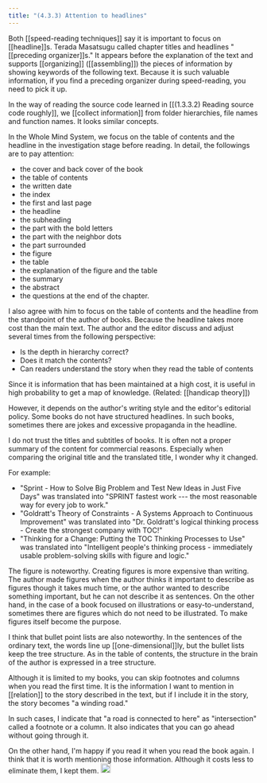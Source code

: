 ```yaml
---
title: "(4.3.3) Attention to headlines"
---
```


Both [[speed-reading techniques]] say it is important to focus on [[headline]]s. Terada Masatsugu called chapter titles and headlines "[[preceding organizer]]s." It appears before the explanation of the text and supports [[organizing]] ([[assembling]]) the pieces of information by showing keywords of the following text. Because it is such valuable information, if you find a preceding organizer during speed-reading, you need to pick it up.

In the way of reading the source code learned in [[(1.3.3.2) Reading source code roughly]], we [[collect information]] from folder hierarchies, file names and function names. It looks similar concepts.

In the Whole Mind System, we focus on the table of contents and the headline in the investigation stage before reading. In detail, the followings are to pay attention:

- the cover and back cover of the book
- the table of contents
- the written date
- the index
- the first and last page
- the headline
- the subheading
- the part with the bold letters
- the part with the neighbor dots
- the part surrounded
- the figure
- the table
- the explanation of the figure and the table
- the summary
- the abstract
- the questions at the end of the chapter.

I also agree with him to focus on the table of contents and the headline from the standpoint of the author of books. Because the headline takes more cost than the main text. The author and the editor discuss and adjust several times from the following perspective:

- Is the depth in hierarchy correct?
- Does it match the contents?
- Can readers understand the story when they read the table of contents

Since it is information that has been maintained at a high cost, it is useful in high probability to get a map of knowledge. (Related: [[handicap theory]])

However, it depends on the author's writing style and the editor's editorial policy. Some books do not have structured headlines. In such books, sometimes there are jokes and excessive propaganda in the headline.

I do not trust the titles and subtitles of books. It is often not a proper summary of the content for commercial reasons. Especially when comparing the original title and the translated title, I wonder why it changed.

For example:

- "Sprint - How to Solve Big Problem and Test New Ideas in Just Five Days" was translated into "SPRINT fastest work --- the most reasonable way for every job to work."
- "Goldratt's Theory of Constraints - A Systems Approach to Continuous Improvement" was translated into "Dr. Goldratt's logical thinking process - Create the strongest company with TOC!"
- "Thinking for a Change: Putting the TOC Thinking Processes to Use" was translated into "Intelligent people's thinking process - immediately usable problem-solving skills with figure and logic."

The figure is noteworthy. Creating figures is more expensive than writing.
The author made figures when the author thinks it important to describe as figures though it takes much time, or the author wanted to describe something important, but he can not describe it as sentences. On the other hand, in the case of a book focused on illustrations or easy-to-understand, sometimes there are figures which do not need to be illustrated. To make figures itself become the purpose.

I think that bullet point lists are also noteworthy. In the sentences of the ordinary text, the words line up [[one-dimensional]]ly, but the bullet lists keep the tree structure. As in the table of contents, the structure in the brain of the author is expressed in a tree structure.

Although it is limited to my books, you can skip footnotes and columns when you read the first time. It is the information I want to mention in [[relation]] to the story described in the text, but if I include it in the story, the story becomes "a winding road."

In such cases, I indicate that "a road is connected to here" as "intersection" called a footnote or a column. It also indicates that you can go ahead without going through it.

On the other hand, I'm happy if you read it when you read the book again. I think that it is worth mentioning those information. Although it costs less to eliminate them, I kept them.
<img src='https://scrapbox.io/api/pages/nishio-en/en/icon' alt='en.icon' height="19.5"/>